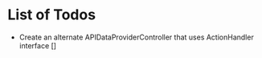 # List of Todos

- Create an alternate APIDataProviderController that uses ActionHandler interface []
